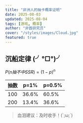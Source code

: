 ```yaml
---
title: "非洲人的抽卡概率证明"
date: 2025-08-03
updated: 2025-08-04
tags: [游戏, 概率]
author: "非酋研究员"
cover: "/styles/images/Cloud.jpg"
featured: true
---
```


## 沉船定律 (╯°□°)╯

$P(n抽不中SSR)=(1-p)^n$

| 抽数 | p=1%  | p=0.5% |
| ---- | ----- | ------ |
| 100  | 36.6% | 60.5%  |
| 200  | 13.4% | 36.6%  |

> 血泪建议：及时收手！(´;ω;`)
